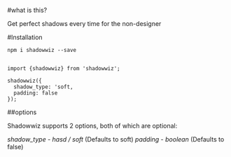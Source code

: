 #what is this?

Get perfect shadows every time for the non-designer

#Installation

`npm i shadowwiz --save`

```

import {shadowwiz} from 'shadowwiz';

shadowwiz({
  shadow_type: 'soft,
  padding: false
});
```

##options

Shadowwiz supports 2 options, both of which are optional:

_shadow_type_ - _hasd / soft_ (Defaults to soft)
_padding_ - _boolean_ (Defaults to false)
